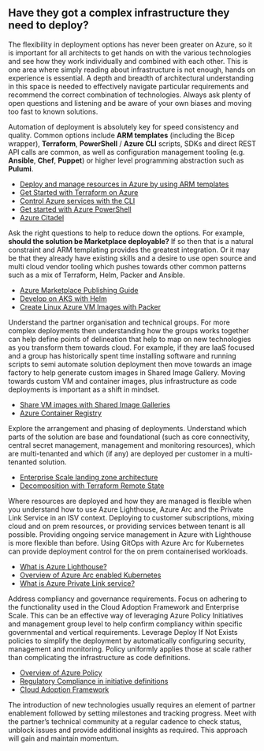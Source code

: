 ## Have they got a complex infrastructure they need to deploy? 

The flexibility in deployment options has never been greater on Azure, so it is important for all architects to get hands on with the various technologies and see how they work individually and combined with each other. This is one area where simply reading about infrastructure is not enough, hands on experience is essential. A depth and breadth of architectural understanding in this space is needed to effectively navigate particular requirements and recommend the correct combination of technologies. Always ask plenty of open questions and listening and be aware of your own biases and moving too fast to known solutions.

Automation of deployment is absolutely key for speed consistency and quality. Common options include **ARM templates** (including the Bicep wrapper), **Terraform**, **PowerShell** / **Azure CLI** scripts, SDKs and direct REST API calls are common, as well as configuration management tooling (e.g. **Ansible**, **Chef**, **Puppet**) or higher level programming abstraction such as **Pulumi**. 

* [Deploy and manage resources in Azure by using ARM templates](https://docs.microsoft.com/learn/paths/deploy-manage-resource-manager-templates/)
* [Get Started with Terraform on Azure](https://learn.hashicorp.com/collections/terraform/azure-get-started)
* [Control Azure services with the CLI](https://docs.microsoft.com/en-us/learn/modules/control-azure-services-with-cli/)
* [Get started with Azure PowerShell](https://docs.microsoft.com/en-us/powershell/azure/get-started-azureps?view=azps-5.2.0)
* [Azure Citadel](https://azurecitadel.com/)

Ask the right questions to help to reduce down the options. For example, **should the solution be Marketplace deployable?** If so then that is a natural constraint and ARM templating provides the greatest integration. Or it may be that they already have existing skills and a desire to use open source and multi cloud vendor tooling which pushes towards other common patterns such as a mix of Terraform, Helm, Packer and Ansible.

* [Azure Marketplace Publishing Guide](https://docs.microsoft.com/azure/marketplace/publisher-guide-by-offer-type)
* [Develop on AKS with Helm](https://docs.microsoft.com/azure/aks/quickstart-helm)
* [Create Linux Azure VM Images with Packer](https://docs.microsoft.com/azure/virtual-machines/linux/build-image-with-packer)

Understand the partner organisation and technical groups. For more complex deployments then understanding how the groups works together can help define points of delineation that help to map on new technologies as you transform them towards cloud. For example, if they are IaaS focused and a group has historically spent time installing software and running scripts to semi automate solution deployment then move towards an image factory to help generate custom images in Shared Image Gallery. Moving towards custom VM and container images, plus infrastructure as code deployments is important as a shift in mindset.

* [Share VM images with Shared Image Galleries](https://docs.microsoft.com/azure/virtual-machines/shared-image-galleries)
* [Azure Container Registry](https://docs.microsoft.com/azure/container-registry/container-registry-intro)

Explore the arrangement and phasing of deployments. Understand which parts of the solution are base and foundational (such as core connectivity, central secret management, management and monitoring resources), which are multi-tenanted and which (if any) are deployed per customer in a multi-tenanted solution. 

* [Enterprise Scale landing zone architecture](https://docs.microsoft.com/azure/cloud-adoption-framework/ready/enterprise-scale/architecture)
* [Decomposition with Terraform Remote State](https://www.terraform.io/docs/state/remote.html#delegation-and-teamwork)

Where resources are deployed and how they are managed is flexible when you understand how to use Azure Lighthouse, Azure Arc and the Private Link Service in an ISV context. Deploying to customer subscriptions, mixing cloud and on prem resources, or providing services between tenant is all possible. Providing ongoing service management in Azure with Lighthouse is more flexible than before. Using GitOps with Azure Arc for Kubernetes can provide deployment control for the on prem containerised workloads. 

* [What is Azure Lighthouse?](https://docs.microsoft.com/azure/lighthouse/overview)
* [Overview of Azure Arc enabled Kubernetes](https://docs.microsoft.com/azure/azure-arc/kubernetes/overview)
* [What is Azure Private Link service?](https://docs.microsoft.com/azure/private-link/private-link-service-overview)

Address compliancy and governance requirements. Focus on adhering to the functionality used in the Cloud Adoption Framework and Enterprise Scale. This can be an effective way of leveraging Azure Policy Initiatives and management group level to help confirm compliancy within specific governmental and vertical requirements. Leverage Deploy If Not Exists policies to simplify the deployment by automatically configuring security, management and monitoring. Policy uniformly applies those at scale rather than complicating the infrastructure as code definitions. 

* [Overview of Azure Policy](https://docs.microsoft.com/azure/governance/policy/overview)
* [Regulatory Compliance in initiative definitions](https://docs.microsoft.com/azure/governance/policy/concepts/regulatory-compliance)
* [Cloud Adoption Framework](https://aka.ms/adopt)

The introduction of new technologies usually requires an element of partner enablement followed by setting milestones and tracking progress. Meet with the partner’s technical community at a regular cadence to check status, unblock issues and provide additional insights as required. This approach will gain and maintain momentum.
